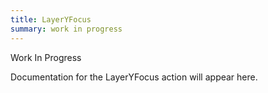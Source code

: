 ```yaml
---
title: LayerYFocus
summary: work in progress
---
```


Work In Progress

Documentation for the LayerYFocus action will appear here.